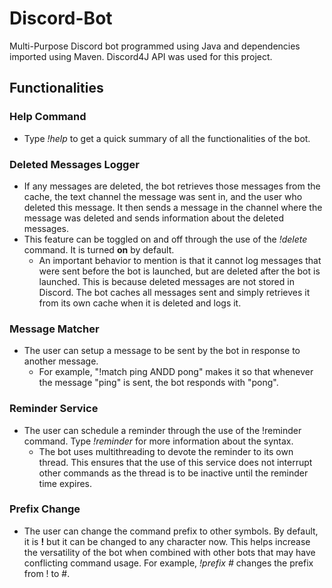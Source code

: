 # Discord-Bot
Multi-Purpose Discord bot programmed using Java and dependencies imported using Maven.  Discord4J API was used for this project.  
## Functionalities
### Help Command
* Type *!help* to get a quick summary of all the functionalities of the bot.
### Deleted Messages Logger 
* If any messages are deleted, the bot retrieves those messages from the cache, the text channel the message was sent in, and the user who deleted this message.  It then sends a message in the channel where the message was deleted and sends information about the deleted messages.
* This feature can be toggled on and off through the use of the *!delete* command.  It is turned **on** by default.
  * An important behavior to mention is that it cannot log messages that were sent before the bot is launched, but are deleted after the bot is launched.  This is because deleted    messages are not stored in Discord.  The bot caches all messages sent and simply retrieves it from its own cache when it is deleted and logs it.  
### Message Matcher
* The user can setup a message to be sent by the bot in response to another message.
    * For example, "!match ping ANDD pong" makes it so that whenever the message "ping" is sent, the bot responds with "pong".  
### Reminder Service
* The user can schedule a reminder through the use of the !reminder command.  Type *!reminder* for more information about the syntax.
    * The bot uses multithreading to devote the reminder to its own thread.  This ensures that the use of this service does not interrupt other commands as the thread is to be inactive until the reminder time expires.
### Prefix Change
* The user can change the command prefix to other symbols.  By default, it is **!** but it can be changed to any character now.  This helps increase the versatility of the bot when combined with other bots that may have conflicting command usage. For example, *!prefix #* changes the prefix from ! to #.